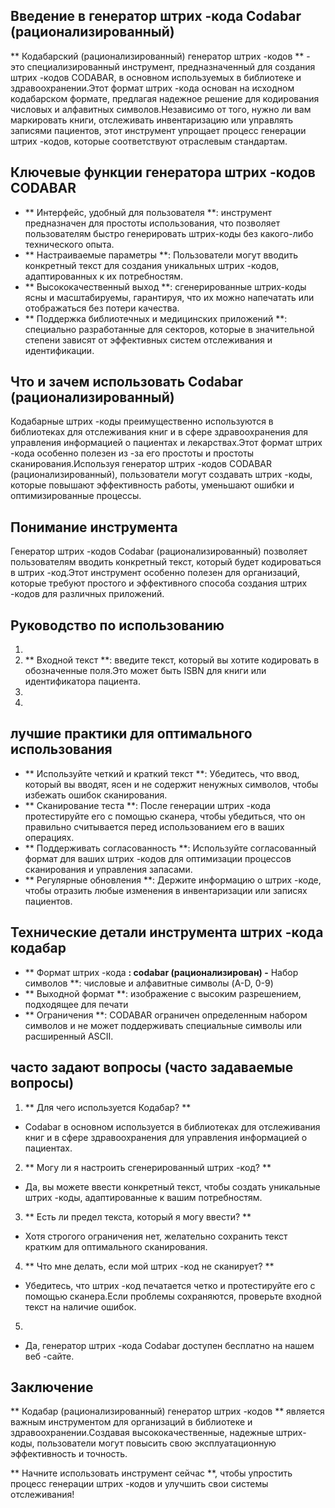 ## Введение в генератор штрих -кода Codabar (рационализированный)

** Кодабарский (рационализированный) генератор штрих -кодов ** - это специализированный инструмент, предназначенный для создания штрих -кодов CODABAR, в основном используемых в библиотеке и здравоохранении.Этот формат штрих -кода основан на исходном кодабарском формате, предлагая надежное решение для кодирования числовых и алфавитных символов.Независимо от того, нужно ли вам маркировать книги, отслеживать инвентаризацию или управлять записями пациентов, этот инструмент упрощает процесс генерации штрих -кодов, которые соответствуют отраслевым стандартам.

## Ключевые функции генератора штрих -кодов CODABAR

- ** Интерфейс, удобный для пользователя **: инструмент предназначен для простоты использования, что позволяет пользователям быстро генерировать штрих-коды без какого-либо технического опыта.
- ** Настраиваемые параметры **: Пользователи могут вводить конкретный текст для создания уникальных штрих -кодов, адаптированных к их потребностям.
- ** Высококачественный выход **: сгенерированные штрих-коды ясны и масштабируемы, гарантируя, что их можно напечатать или отображаться без потери качества.
- ** Поддержка библиотечных и медицинских приложений **: специально разработанные для секторов, которые в значительной степени зависят от эффективных систем отслеживания и идентификации.

## Что и зачем использовать Codabar (рационализированный)

Кодабарные штрих -коды преимущественно используются в библиотеках для отслеживания книг и в сфере здравоохранения для управления информацией о пациентах и ​​лекарствах.Этот формат штрих -кода особенно полезен из -за его простоты и простоты сканирования.Используя генератор штрих -кодов CODABAR (рационализированный), пользователи могут создавать штрих -коды, которые повышают эффективность работы, уменьшают ошибки и оптимизированные процессы.

## Понимание инструмента

Генератор штрих -кодов Codabar (рационализированный) позволяет пользователям вводить конкретный текст, который будет кодироваться в штрих -код.Этот инструмент особенно полезен для организаций, которые требуют простого и эффективного способа создания штрих -кодов для различных приложений.

## Руководство по использованию

1.
2. ** Входной текст **: введите текст, который вы хотите кодировать в обозначенные поля.Это может быть ISBN для книги или идентификатора пациента.
3.
4.

## лучшие практики для оптимального использования

- ** Используйте четкий и краткий текст **: Убедитесь, что ввод, который вы вводят, ясен и не содержит ненужных символов, чтобы избежать ошибок сканирования.
- ** Сканирование теста **: После генерации штрих -кода протестируйте его с помощью сканера, чтобы убедиться, что он правильно считывается перед использованием его в ваших операциях.
- ** Поддерживать согласованность **: Используйте согласованный формат для ваших штрих -кодов для оптимизации процессов сканирования и управления запасами.
- ** Регулярные обновления **: Держите информацию о штрих -коде, чтобы отразить любые изменения в инвентаризации или записях пациентов.

## Технические детали инструмента штрих -кода кодабар

- ** Формат штрих -кода **: codabar (рационализирован)
-** Набор символов **: числовые и алфавитные символы (A-D, 0-9)
- ** Выходной формат **: изображение с высоким разрешением, подходящее для печати
- ** Ограничения **: CODABAR ограничен определенным набором символов и не может поддерживать специальные символы или расширенный ASCII.

## часто задают вопросы (часто задаваемые вопросы)

1. ** Для чего используется Кодабар? **
- Codabar в основном используется в библиотеках для отслеживания книг и в сфере здравоохранения для управления информацией о пациентах.

2. ** Могу ли я настроить сгенерированный штрих -код? **
- Да, вы можете ввести конкретный текст, чтобы создать уникальные штрих -коды, адаптированные к вашим потребностям.

3. ** Есть ли предел текста, который я могу ввести? **
- Хотя строгого ограничения нет, желательно сохранить текст кратким для оптимального сканирования.

4. ** Что мне делать, если мой штрих -код не сканирует? **
- Убедитесь, что штрих -код печатается четко и протестируйте его с помощью сканера.Если проблемы сохраняются, проверьте входной текст на наличие ошибок.

5.
- Да, генератор штрих -кода Codabar доступен бесплатно на нашем веб -сайте.

## Заключение

** Кодабар (рационализированный) генератор штрих -кодов ** является важным инструментом для организаций в библиотеке и здравоохранении.Создавая высококачественные, надежные штрих-коды, пользователи могут повысить свою эксплуатационную эффективность и точность.

** Начните использовать инструмент сейчас **, чтобы упростить процесс генерации штрих -кодов и улучшить свои системы отслеживания!